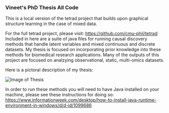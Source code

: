 ### Vineet's PhD Thesis All Code
This is a local version of the tetrad project that builds upon graphical structure learning in the case of mixed data.

For the full tetrad project, please visit: https://github.com/cmu-phil/tetrad
Included in here are a suite of java files for running causal discovery methods that handle latent variables and mixed continuous and discrete datasets. My thesis is focused on incorporating prior knowledge into these methods for biomedical research applications. Many of the outputs of this project are focused on analzying observational, static, multi-omics datasets. 

Here is a pictoral description of my thesis:

![Image of Thesis](https://github.com/vineet1992/tetrad-vineet/blob/master/Thesis%20Workflow.png)

In order to run these methods you will need to have Java installed on your machine, please see these instructions for doing so: https://www.informationweek.com/desktop/how-to-install-java-runtime-environment-in-windows/d/d-id/1099686




